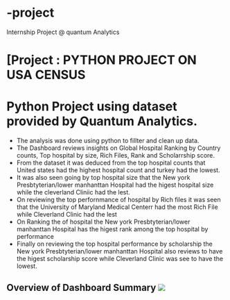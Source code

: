 # -project
Internship Project @ quantum Analytics
# [Project : PYTHON PROJECT ON USA CENSUS

# Python Project using dataset provided by Quantum Analytics.

* The analysis was done using python to fillter and clean up data.
* The Dashboard reviews insights on Global Hospital Ranking by Country counts, Top hospital by size, Rich Files, Rank and Scholarrship score.
* From the dataset it was deduced from the top hospital counts that United states  had the highest hospital count and turkey had the lowest.
* It was also seen going by top hospital size that the New york Presbtyterian/lower manhanttan Hospital had the higest hospital size while the cleverland Cliniic had the lest.
* On reviewing the top perfornmance of hospital by Rich files it was seen that the University of Maryland Medical Centerr had the most Rich File while Cleverland Clinic had the lest
* On Ranking the of hospital the New york Presbtyterian/lower manhanttan Hospital has the higest rank among the top hospital by performance 
* Finally on reviewing the top hospital performance by scholarship the New york Presbtyterian/lower manhanttan Hospital also reviews to have the higest scholarship score while Cleverland Clinic was see to have the lowest.
## Overview of Dashboard Summary  ![](Hospital.png)
